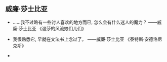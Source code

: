 ## 威廉·莎士比亚
- ......我不过略有一些讨人喜欢的地方而已, 怎么会有什么迷人的魔力？  ——威廉·莎士比亚 《温莎的风流娘们儿们》

- 我很熟悉它, 早就在文法书上念过了。 ——威廉·莎士比亚 《泰特斯·安德洛尼克斯》

- 